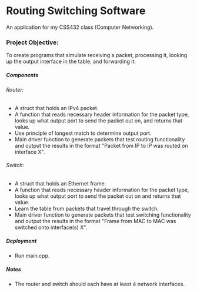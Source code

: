 # Routing Switching Software
An application for my CSS432 class (Computer Networking).

### Project Objective:
To create programs that simulate receiving a packet, processing it, looking up the output interface in the table, and forwarding it.

##### Components
###### Router:
* A struct that holds an IPv4 packet.
* A function that reads necessary header information for the packet type, looks up what output port to send the packet out on, and returns that value.
* Use principle of longest match to determine output port.
* Main driver function to generate packets that test routing functionality and output the results in the format "Packet from IP to IP was routed on interface X".
###### Switch:
* A struct that holds an Ethernet frame.
* A function that reads necessary header information for the packet type, looks up what output port to send the packet out on and returns that value.
* Learn the table from packets that travel through the switch.
* Main driver function to generate packets that test switching functionality and output the results in the format "Frame from MAC to MAC was switched onto interface(s) X".

##### Deployment
* Run main.cpp.

##### Notes
* The router and switch should each have at least 4 network interfaces.

